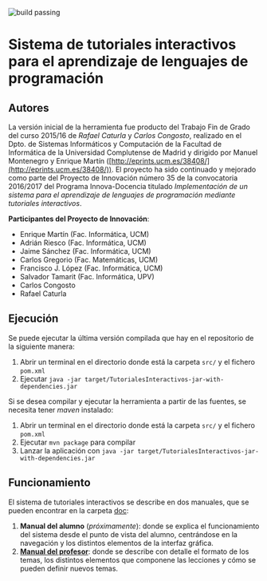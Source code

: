 ![build passing](https://travis-ci.org/emartinm/TutorialesInteractivos.svg?branch=master)

# Sistema de tutoriales interactivos para el aprendizaje de lenguajes de programación 

## Autores
La versión inicial de la herramienta fue producto del Trabajo Fin de Grado del curso 2015/16 de *Rafael Caturla* y 
*Carlos Congosto*, realizado en el Dpto. de Sistemas Informáticos y Computación de la Facultad de Informática de la Universidad Complutense de Madrid y dirigido por Manuel
Montenegro y Enrique Martín ([http://eprints.ucm.es/38408/](http://eprints.ucm.es/38408/)). 
El proyecto ha sido continuado y mejorado como parte del Proyecto de Innovación número 35 de la convocatoria 2016/2017 del Programa 
Innova-Docencia titulado *Implementación de un sistema para el aprendizaje de lenguajes de programación mediante tutoriales interactivos*.

**Participantes del Proyecto de Innovación**:
* Enrique Martín (Fac. Informática, UCM)
* Adrián Riesco (Fac. Informática, UCM)
* Jaime Sánchez (Fac. Informática, UCM)
* Carlos Gregorio (Fac. Matemáticas, UCM)
* Francisco J. López (Fac. Informática, UCM)
* Salvador Tamarit (Fac. Informática, UPV)
* Carlos Congosto
* Rafael Caturla

## Ejecución

Se puede ejecutar la última versión compilada que hay en el repositorio de la siguiente manera:
  1. Abrir un terminal en el directorio donde está la carpeta `src/` y el fichero `pom.xml`
  1. Ejecutar `java -jar target/TutorialesInteractivos-jar-with-dependencies.jar`

Si se desea compilar y ejecutar la herramienta a partir de las fuentes, se necesita tener *maven* instalado:
  1. Abrir un terminal en el directorio donde está la carpeta `src/` y el fichero `pom.xml`
  1. Ejecutar `mvn package` para compilar
  2. Lanzar la aplicación con `java -jar target/TutorialesInteractivos-jar-with-dependencies.jar`
  
##  Funcionamiento

El sistema de tutoriales interactivos se describe en dos manuales, que se pueden encontrar en la carpeta 
[doc](doc/):
1. **Manual del alumno** (*próximamente*): donde se explica el funcionamiento del sistema desde el punto de vista del
 alumno, centrándose en la navegación y los distintos elementos de la interfaz gráfica.
1. **[Manual del profesor](doc/Manual_crear_lecciones.pdf)**:
  donde se describe con detalle el formato de los temas, los distintos elementos que componene las lecciones y cómo 
   se pueden definir nuevos temas.
